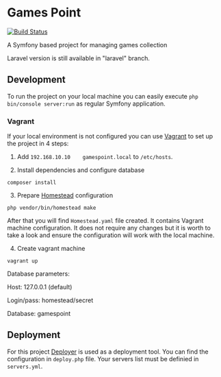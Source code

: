 # Games Point
[![Build Status](https://travis-ci.org/luklewluk/gamespoint.svg?branch=master)](https://travis-ci.org/luklewluk/gamespoint)

A Symfony based project for managing games collection

Laravel version is still available in "laravel" branch.

## Development
To run the project on your local machine you can easily execute `php bin/console server:run` as regular Symfony application.

### Vagrant
If your local environment is not configured you can use [Vagrant](https://www.vagrantup.com) to set up the project in 4 steps:

1) Add `192.168.10.10    gamespoint.local` to `/etc/hosts`.

2) Install dependencies and configure database
```
composer install
```

3) Prepare [Homestead](https://laravel.com/docs/master/homestead) configuration
```
php vendor/bin/homestead make
```

After that you will find `Homestead.yaml` file created. It contains Vagrant machine configuration. It does not require
any changes but it is worth to take a look and ensure the configuration will work with the local machine.

4) Create vagrant machine
```
vagrant up
```

Database parameters:

Host: 127.0.0.1 (default)

Login/pass: homestead/secret

Database: gamespoint

## Deployment
For this project [Deployer](http://deployer.org/) is used as a deployment tool. You can find the configuration in `deploy.php` file. Your servers list must be definied in `servers.yml`.
